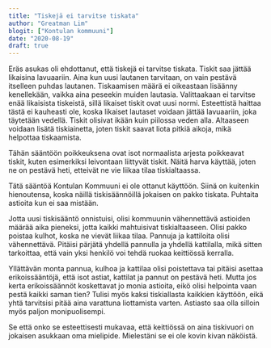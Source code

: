 ```yaml
---
title: "Tiskejä ei tarvitse tiskata"
author: "Greatman Lim"
blogit: ["Kontulan kommuuni"]
date: "2020-08-19"
draft: true
---
```


Eräs asukas oli ehdottanut, että tiskejä ei tarvitse tiskata. Tiskit saa jättää likaisina lavuaariin. Aina kun uusi lautanen tarvitaan, on vain pestävä itselleen puhdas lautanen. Tiskaamisen määrä ei oikeastaan lisäänny kenellekään, vaikka aina peseekin muiden lautasia. Valittaakaan ei tarvitse enää likaisista tiskeistä, sillä likaiset tiskit ovat uusi normi. Esteettistä haittaa tästä ei kauheasti ole, koska likaiset lautaset voidaan jättää lavuaariin, joka täytetään vedellä. Tiskit olisivat ikään kuin piilossa veden alla. Altaaseen voidaan lisätä tiskiainetta, joten tiskit saavat liota pitkiä aikoja, mikä helpottaa tiskaamista.

Tähän sääntöön poikkeuksena ovat isot normaalista arjesta poikkeavat tiskit, kuten esimerkiksi leivontaan liittyvät tiskit. Näitä harva käyttää, joten ne on pestävä heti, etteivät ne vie liikaa tilaa tiskialtaassa.

Tätä sääntöä Kontulan Kommuuni ei ole ottanut käyttöön. Siinä on kuitenkin hienoutensa, koska näillä tiskisäännöillä jokaisen on pakko tiskata. Puhtaita astioita kun ei saa mistään.

Jotta uusi tiskisääntö onnistuisi, olisi kommuunin vähennettävä astioiden määrää aika pieneksi, jotta kaikki mahtuisivat tiskialtaaseen. Olisi pakko poistaa kulhot, koska ne vievät liikaa tilaa. Pannuja ja kattiloita olisi vähennettävä. Pitäisi pärjätä yhdellä pannulla ja yhdellä kattilalla, mikä sitten tarkoittaa, että vain yksi henkilö voi tehdä ruokaa keittiössä kerralla.

Yllättävän monta pannua, kulhoa ja kattilaa olisi poistettava tai pitäisi asettaa erikoissääntöjä, että isot astiat, kattilat ja pannut on pestävä heti. Mutta jos kerta erikoissäännöt koskettavat jo monia astioita, eikö olisi helpointa vaan pestä kaikki saman tien? Tulisi myös kaksi tiskiallasta kaikkien käyttöön, eikä yhtä tarvitsisi pitää aina varattuna liottamista varten. Astiasto saa olla silloin myös paljon monipuolisempi.

Se että onko se esteettisesti mukavaa, että keittiössä on aina tiskivuori on jokaisen asukkaan oma mielipide. Mielestäni se ei ole kovin kivan näköistä.
